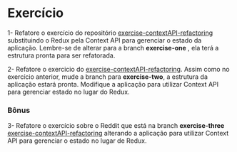 # Exercício

1- Refatore o exercício do repositório [exercise-contextAPI-refactoring](https://github.com/tryber/exercise-contextAPI-refactoring/tree/master) substituindo o Redux pela Context API para gerenciar o estado da aplicação. Lembre-se de alterar para a branch **exercise-one** , ela terá a estrutura pronta para ser refatorada.

2- Refatore o exercicio do [exercise-contextAPI-refactoring](https://github.com/tryber/exercise-contextAPI-refactoring/tree/master). Assim como no exercício anterior, mude a branch para **exercise-two**, a estrutura da aplicação estará pronta. Modifique a aplicação para utilizar Context API para gerenciar estado no lugar do Redux.

### Bônus

3- Refatore o exercício sobre o Reddit que está na branch **exercise-three** [exercise-contextAPI-refactoring](https://github.com/tryber/exercise-contextAPI-refactoring/tree/master) alterando a aplicação para utilizar Context API para gerenciar o estado no lugar de Redux.